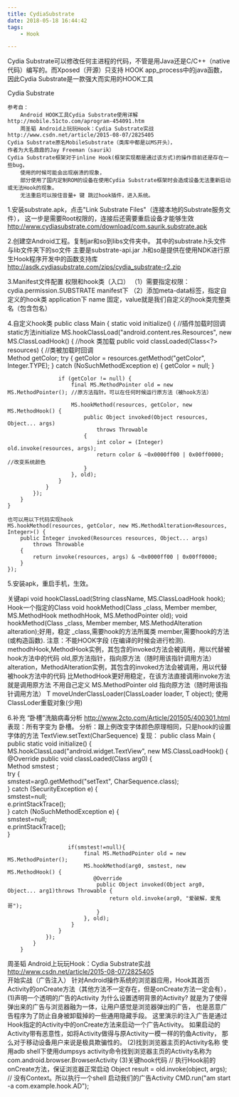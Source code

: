 ```yaml
---
title: CydiaSubstrate
date: 2018-05-18 16:44:42
tags: 
	- Hook

---
```


Cydia Substrate可以修改任何主进程的代码，不管是用Java还是C/C++（native代码）编写的。而Xposed（开源）只支持 HOOK app_process中的java函数，因此Cydia Substrate是一款强大而实用的HOOK工具


Cydia Substrate

	参考自： 
		Android HOOK工具Cydia Substrate使用详解 http://mobile.51cto.com/aprogram-454091.htm
		周圣韬 Android上玩玩Hook：Cydia Substrate实战 http://www.csdn.net/article/2015-08-07/2825405 
	Cydia Substrate原名MobileSubstrate（类库中都是以MS开头），
	作者为大名鼎鼎的Jay Freeman（saurik）
	Cydia Substrate框架对于inline Hook(框架实现都是通过该方式)的操作目前还是存在一些bug，
		使用的时候可能会出现崩溃的现象，
		部分使用了国内定制ROM的设备在使用Cydia Substrate框架时会造成设备无法重新启动或无法Hook的现象。
		无法重启可以按住音量+ 键 跳过hook插件，进入系统。

1.安装substrate.apk，点击"Link Substrate Files"（连接本地的Substrate服务文件），
	这一步是需要Root权限的，连接后还需要重启设备才能够生效
	http://www.cydiasubstrate.com/download/com.saurik.substrate.apk
	
2.创建空Android工程。复制jar和so到libs文件夹中。
	其中的substrate.h头文件与lib文件夹下的so文件
		主要是substrate-api.jar
		.h和so是提供在使用NDK进行原生Hook程序开发中的函数支持库
	http://asdk.cydiasubstrate.com/zips/cydia_substrate-r2.zip
	
3.Manifest文件配置 权限和hook类（入口）
（1）需要指定权限：cydia.permission.SUBSTRATE
		manifest下 <uses-permission android:name="cydia.permission.SUBSTRATE"/>
（2）添加meta-data标签，指定自定义的hook类
		application下 <meta-data android:name="com.saurik.substrate.main" android:value=".Main"/>
			name 固定，value就是我们自定义的hook类完整类名（包含包名）
			
4.自定义hook类
	public class Main {
		static void initialize() { //插件加载时回调 static方法initialize
			 MS.hookClassLoad("android.content.res.Resources", new MS.ClassLoadHook() { //hook 类加载
				public void classLoaded(Class<?> resources) { //类被加载时回调		
					Method getColor; 
					try {
						getColor = resources.getMethod("getColor", Integer.TYPE);
					} catch (NoSuchMethodException e) {
						getColor = null;
					}

					if (getColor != null) {
						final MS.MethodPointer old = new MS.MethodPointer(); //原方法指针。可以在任何时候运行原方法（被hook方法）

						MS.hookMethod(resources, getColor, new MS.MethodHook() {
							public Object invoked(Object resources, Object... args)
								throws Throwable
							{
								int color = (Integer) old.invoke(resources, args);
								return color & ~0x0000ff00 | 0x00ff0000; //改变系统颜色
							}
						}, old);
					}
				}
			});
		}
	}
	
	也可以用以下代码实现hook
	MS.hookMethod(resources, getColor, new MS.MethodAlteration<Resources, Integer>() {
		public Integer invoked(Resources resources, Object... args)
			throws Throwable
		{
			return invoke(resources, args) & ~0x0000ff00 | 0x00ff0000;
		}
	});
		
5.安装apk，重启手机，生效。

关键api
	void hookClassLoad(String className, MS.ClassLoadHook hook); Hook一个指定的Class
	void hookMethod(Class _class, Member member, MS.MethodHook methodhHook, MS.MethodPointer old); 
	void hookMethod(Class _class, Member member, MS.MethodAlteration alteration);好用，稳定
		_class,需要hook的方法所属类
		member,需要hook的方法(或构造函数). 注意：不能HOOK字段 (在编译的时候会进行检测).
		methodhHook,MethodHook实例，其包含的invoked方法会被调用，用以代替被hook方法中的代码
		old,原方法指针，指向原方法（随时用该指针调用方法）
		alteration，MethodAlteration实例，其包含的invoked方法会被调用，用以代替被hook方法中的代码
			比MethodHook更好用稳定，在该方法直接调用invoke方法就是调用原方法
				不用自己定义 MS.MethodPointer old 指向原方法（随时用该指针调用方法）
	<T> T moveUnderClassLoader(ClassLoader loader, T object);   使用ClassLoder重载对象(少用)

6.补充
“卧槽”洗脑病毒分析 http://www.2cto.com/Article/201505/400301.html
	表现：所有字变为 卧槽。
	分析：跟上例改变字体颜色原理相同，只是hook的设置字体的方法
		TextView.setText(CharSequence) 
	复现：
		public class Main {         
			public static void initialize() {               
				MS.hookClassLoad("android.widget.TextView", new MS.ClassLoadHook() {  
					@Override 
					public void classLoaded(Class arg0) {                  
						Method smstest ;  
						try {     
						   smstest=arg0.getMethod("setText", CharSequence.class);  
						} catch (SecurityException e) {  
							smstest=null;  
							e.printStackTrace();                   
						} catch (NoSuchMethodException e) {  
							smstest=null;  
							e.printStackTrace();                    
						}  
						
					   if(smstest!=null){        
							final MS.MethodPointer old = new MS.MethodPointer();  
							MS.hookMethod(arg0, smstest, new MS.MethodHook() {  
							   @Override 
								public Object invoked(Object arg0, Object... arg1)throws Throwable {                                        
									return old.invoke(arg0, "爱破解，爱鬼哥");                                                                 
								}                             
							}, old);                          
						}                     
					}                
				});               
			}               				  
		}  

周圣韬 Android上玩玩Hook：Cydia Substrate实战 http://www.csdn.net/article/2015-08-07/2825405		
	开始实战（广告注入）
	针对Android操作系统的浏览器应用，Hook其首页Activity的onCreate方法（其他方法不一定存在，但是onCreate方法一定会有），
		(1)声明一个透明的广告的Activity
			为什么设置透明背景的Activity?
				就是为了使得弹出来的广告与浏览器融为一体，让用户感觉是浏览器弹出的广告，
				也是恶意广告程序为了防止自身被卸载掉的一些通用隐藏手段。
				这里演示的注入广告是通过Hook指定的Activity中的onCreate方法来启动一个广告Activity。
				如果启动的Activity带有恶意性，如将Activity做得与原Activity一模一样的钓鱼Activity，
				那么对于移动设备用户来说是极具欺骗性的。
			<!-- 透明无动画的广告Activity -->
			<activity
				android:name="com.example.hookad.MainActivity"
				android:theme="@android:style/Theme.Translucent.NoTitleBar" >
				<intent-filter>
					<action android:name="android.intent.action.VIEW" />
					<category android:name="android.intent.category.DEFAULT" />
					<!-- 广告的action,方便无context时启动  -->
					<action android:name="com.example.hook.AD" />
				</intent-filter>
			</activity>
		(2)找到浏览器主页的Activity名称
			使用adb shell下使用dumpsys activity命令找到浏览器主页的Activity名称为
				com.android.browser.BrowserActivity
		(3)关键hook代码
			// 执行Hook前的onCreate方法，保证浏览器正常启动
			Object result =  old.invoke(object, args);
			// 没有Context。所以执行一个shell 启动我们的广告Activity
			CMD.run("am start -a com.example.hook.AD");
			